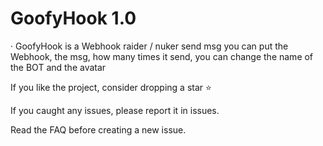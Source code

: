 # GoofyHook 1.0

· GoofyHook is a Webhook raider / nuker send msg you can put the Webhook, the msg, how many times it send, you can change the name of the BOT and the avatar

If you like the project, consider dropping a star ⭐

If you caught any issues, please report it in issues.

Read the FAQ before creating a new issue.
